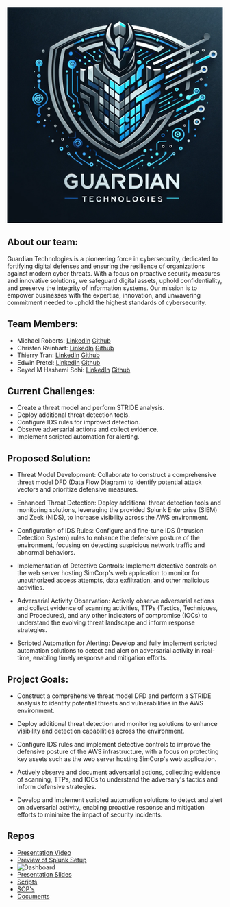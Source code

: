 <center>
  <img src="https://github.com/Guardian-Techonologies/Documents/blob/main/Guardian%20Technologies%20Avarta.png">
</center>

## About our team:

Guardian Technologies is a pioneering force in cybersecurity, dedicated to fortifying digital defenses and ensuring the resilience of organizations against modern cyber threats. With a focus on proactive security measures and innovative solutions, we safeguard digital assets, uphold confidentiality, and preserve the integrity of information systems. Our mission is to empower businesses with the expertise, innovation, and unwavering commitment needed to uphold the highest standards of cybersecurity.

## Team Members:
- Michael Roberts: [LinkedIn](www.linkedin.com/in/michael-roberts33) [Github](https://github.com/Mjroberts7)
- Christen Reinhart: [LinkedIn](https://www.linkedin.com/in/christen-reinhart/) [Github](https://github.com/christen-reinhart)
- Thierry Tran: [LinkedIn](https://www.linkedin.com/in/thierry-tran-703400265/) [Github](https://github.com/thierrytuantran)
- Edwin Pretel: [LinkedIn](https://www.linkedin.com/in/preteledwin/) [Github](https://github.com/EdInTech23)
- Seyed M Hashemi Sohi: [LinkedIn](https://www.linkedin.com/in/seyed-sohi/) [Github](https://github.com/armoon1)
## Current Challenges:
* Create a threat model and perform STRIDE analysis.
* Deploy additional threat detection tools.
* Configure IDS rules for improved detection.
* Observe adversarial actions and collect evidence.
* Implement scripted automation for alerting.

## Proposed Solution:
* Threat Model Development: Collaborate to construct a comprehensive threat model DFD (Data Flow Diagram) to identify potential attack vectors and prioritize defensive measures.

* Enhanced Threat Detection: Deploy additional threat detection tools and monitoring solutions, leveraging the provided Splunk Enterprise (SIEM) and Zeek (NIDS), to increase visibility across the AWS environment.

* Configuration of IDS Rules: Configure and fine-tune IDS (Intrusion Detection System) rules to enhance the defensive posture of the environment, focusing on detecting suspicious network traffic and abnormal behaviors.

* Implementation of Detective Controls: Implement detective controls on the web server hosting SimCorp's web application to monitor for unauthorized access attempts, data exfiltration, and other malicious activities.

* Adversarial Activity Observation: Actively observe adversarial actions and collect evidence of scanning activities, TTPs (Tactics, Techniques, and Procedures), and any other indicators of compromise (IOCs) to understand the evolving threat landscape and inform response strategies.

* Scripted Automation for Alerting: Develop and fully implement scripted automation solutions to detect and alert on adversarial activity in real-time, enabling timely response and mitigation efforts.

## Project Goals:
* Construct a comprehensive threat model DFD and perform a STRIDE analysis to identify potential threats and vulnerabilities in the AWS environment.

* Deploy additional threat detection and monitoring solutions to enhance visibility and detection capabilities across the environment.

* Configure IDS rules and implement detective controls to improve the defensive posture of the AWS infrastructure, with a focus on protecting key assets such as the web server hosting SimCorp's web application.

* Actively observe and document adversarial actions, collecting evidence of scanning, TTPs, and IOCs to understand the adversary's tactics and inform defensive strategies.

* Develop and implement scripted automation solutions to detect and alert on adversarial activity, enabling proactive response and mitigation efforts to minimize the impact of security incidents.

## Repos
- [Presentation Video](https://github.com/Guardian-Techonologies/Presentation-Video)
- [Preview of Splunk Setup](https://github.com/Guardian-Techonologies/Splunk_Preview)
- ![Dashboard](https://github.com/Guardian-Techonologies/GIF/blob/main/SplunkFinalProject-JustDashboard(1).gif)
- [Presentation Slides](https://github.com/Guardian-Techonologies/Presentation-Slides)
- [Scripts](https://github.com/Guardian-Techonologies/Scripts)
- [SOP's](https://github.com/Guardian-Techonologies/SOPs)
- [Documents](https://github.com/Guardian-Techonologies/Documents)

